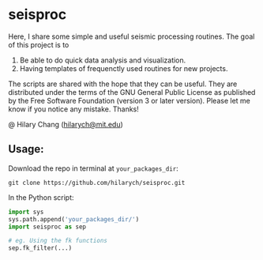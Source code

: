 # seisproc

Here, I share some simple and useful seismic processing routines. The goal of this project is to 

1. Be able to do quick data analysis and visualization.
2. Having templates of frequenctly used routines for new projects.

The scripts are shared with the hope that they can be useful. They are distributed under the terms of the GNU General Public License as 
published by the Free Software Foundation (version 3 or later version). Please let me know if you notice any mistake. Thanks! 

@ Hilary Chang ([hilarych@mit.edu](mailto:hilarych@mit.edu))

## Usage:

Download the repo in terminal at `your_packages_dir`:
```console
git clone https://github.com/hilarych/seisproc.git
```

In the Python script:
```python
import sys
sys.path.append('your_packages_dir/')
import seisproc as sep

# eg. Using the fk functions
sep.fk_filter(...) 
```



